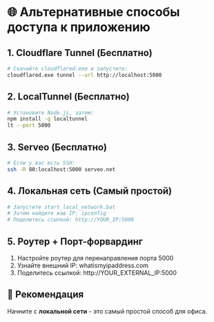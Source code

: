 # 🌐 Альтернативные способы доступа к приложению

## 1. **Cloudflare Tunnel** (Бесплатно)
```bash
# Скачайте cloudflared.exe и запустите:
cloudflared.exe tunnel --url http://localhost:5000
```

## 2. **LocalTunnel** (Бесплатно)
```bash
# Установите Node.js, затем:
npm install -g localtunnel
lt --port 5000
```

## 3. **Serveo** (Бесплатно)
```bash
# Если у вас есть SSH:
ssh -R 80:localhost:5000 serveo.net
```

## 4. **Локальная сеть** (Самый простой)
```bash
# Запустите start_local_network.bat
# Затем найдите ваш IP: ipconfig
# Поделитесь ссылкой: http://YOUR_IP:5000
```

## 5. **Роутер + Порт-форвардинг**
1. Настройте роутер для перенаправления порта 5000
2. Узнайте внешний IP: whatismyipaddress.com
3. Поделитесь ссылкой: http://YOUR_EXTERNAL_IP:5000

## 🎯 Рекомендация
Начните с **локальной сети** - это самый простой способ для офиса. 